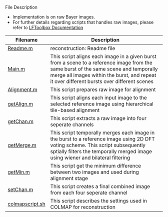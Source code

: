 File Description
- Implementation is on raw Bayer images.
- For further details regarding scripts that handles raw images, please refer to [LFToolbox Documentation](https://github.com/doda42/LFToolbox/blob/master/LFToolbox.pdf)

| Filename | Description |  
| ---------| ----------- |
| [Readme.m](../reconstruction/Readme.md) | reconstruction: Readme file |
| [Main.m](../reconstruction//Main.m) | This script aligns each image in a given burst from a scene to a reference image from the same burst of the same scene and temporally merge all images within the burst, and repeat it over different bursts over different scenes |
| [Alignment.m](../reconstruction//Alignment.m) | This script prepares raw image for alignment |
| [getAlign.m](../reconstruction//getAlign.m) | This script aligns each input image to the selected reference image using hierarchical tile-based alignment |
| [getChan.m](../reconstruction//getChan.m) | This script extracts a raw image into four seperate channels |
| [getMerge.m](../reconstruction//getMerge.m) | This script temporally merges each image in the burst to a reference image using 2D DFT voting scheme. This script subsequently sptially filters the temporally merged image using wiener and bilateral filtering |
| [getMin.m](../reconstruction//getMin.m) | This script get the minimum difference between two images and used during alignment stage |
| [setChan.m](../reconstruction//setChan.m) | This script creates a final combined image from each four seperate channel |
| [colmapscript.sh](../reconstruction//colmapscript.sh) | This script describes the settings used in COLMAP for reconstruction |
